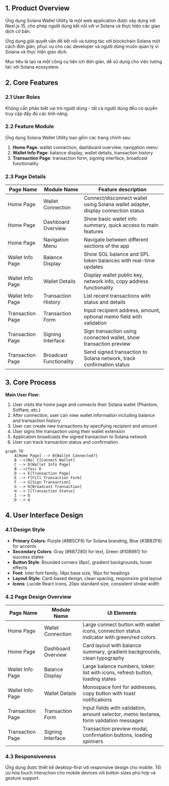 ## 1. Product Overview

Ứng dụng Solana Wallet Utility là một web application được xây dựng với Next.js 15, cho phép người dùng kết nối với ví Solana và thực hiện các giao dịch cơ bản.

Ứng dụng giải quyết vấn đề kết nối và tương tác với blockchain Solana một cách đơn giản, phục vụ cho các developer và người dùng muốn quản lý ví Solana và thực hiện giao dịch.

Mục tiêu là tạo ra một công cụ tiện ích đơn giản, dễ sử dụng cho việc tương tác với Solana ecosystem.

## 2. Core Features

### 2.1 User Roles

Không cần phân biệt vai trò người dùng - tất cả người dùng đều có quyền truy cập đầy đủ các tính năng.

### 2.2 Feature Module

Ứng dụng Solana Wallet Utility bao gồm các trang chính sau:

1. **Home Page**: wallet connection, dashboard overview, navigation menu
2. **Wallet Info Page**: balance display, wallet details, transaction history
3. **Transaction Page**: transaction form, signing interface, broadcast functionality

### 2.3 Page Details

| Page Name | Module Name | Feature description |
|-----------|-------------|---------------------|
| Home Page | Wallet Connection | Connect/disconnect wallet using Solana wallet adapter, display connection status |
| Home Page | Dashboard Overview | Show basic wallet info summary, quick access to main features |
| Home Page | Navigation Menu | Navigate between different sections of the app |
| Wallet Info Page | Balance Display | Show SOL balance and SPL token balances with real-time updates |
| Wallet Info Page | Wallet Details | Display wallet public key, network info, copy address functionality |
| Wallet Info Page | Transaction History | List recent transactions with status and details |
| Transaction Page | Transaction Form | Input recipient address, amount, optional memo field with validation |
| Transaction Page | Signing Interface | Sign transaction using connected wallet, show transaction preview |
| Transaction Page | Broadcast Functionality | Send signed transaction to Solana network, track confirmation status |

## 3. Core Process

**Main User Flow:**
1. User visits the home page and connects their Solana wallet (Phantom, Solflare, etc.)
2. After connection, user can view wallet information including balance and transaction history
3. User can create new transactions by specifying recipient and amount
4. User signs the transaction using their wallet extension
5. Application broadcasts the signed transaction to Solana network
6. User can track transaction status and confirmation

```mermaid
graph TD
    A[Home Page] --> B{Wallet Connected?}
    B -->|No| C[Connect Wallet]
    C --> D[Wallet Info Page]
    B -->|Yes| D
    D --> E[Transaction Page]
    E --> F[Fill Transaction Form]
    F --> G[Sign Transaction]
    G --> H[Broadcast Transaction]
    H --> I[Transaction Status]
    I --> D
    D --> A
```

## 4. User Interface Design

### 4.1 Design Style

- **Primary Colors**: Purple (#8B5CF6) for Solana branding, Blue (#3B82F6) for accents
- **Secondary Colors**: Gray (#6B7280) for text, Green (#10B981) for success states
- **Button Style**: Rounded corners (8px), gradient backgrounds, hover effects
- **Font**: Inter font family, 14px base size, 16px for headings
- **Layout Style**: Card-based design, clean spacing, responsive grid layout
- **Icons**: Lucide React icons, 20px standard size, consistent stroke width

### 4.2 Page Design Overview

| Page Name | Module Name | UI Elements |
|-----------|-------------|-------------|
| Home Page | Wallet Connection | Large connect button with wallet icons, connection status indicator with green/red colors |
| Home Page | Dashboard Overview | Card layout with balance summary, gradient backgrounds, clean typography |
| Wallet Info Page | Balance Display | Large balance numbers, token list with icons, refresh button, loading states |
| Wallet Info Page | Wallet Details | Monospace font for addresses, copy button with toast notifications |
| Transaction Page | Transaction Form | Input fields with validation, amount selector, memo textarea, form validation messages |
| Transaction Page | Signing Interface | Transaction preview modal, confirmation buttons, loading spinners |

### 4.3 Responsiveness

Ứng dụng được thiết kế desktop-first với responsive design cho mobile. Tối ưu hóa touch interaction cho mobile devices với button sizes phù hợp và gesture support.